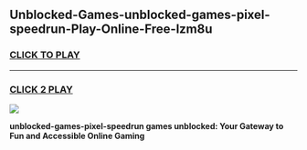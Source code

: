 
## Unblocked-Games-unblocked-games-pixel-speedrun-Play-Online-Free-lzm8u
<h3>
<a href="https://premium76.site?title=unblocked-games-pixel-speedrun&ref=26A">CLICK TO PLAY</a></h3>
<hr>

<h3>
<a href="https://premium76.site?title=unblocked-games-pixel-speedrun&ref=26A">CLICK 2 PLAY</a>
  
</h3>

<a href="https://premium76.site?title=unblocked-games-pixel-speedrun&ref=26A"><img src="https://clearcache.store/games.png"></a>


**unblocked-games-pixel-speedrun games unblocked: Your Gateway to Fun and Accessible Online Gaming**
